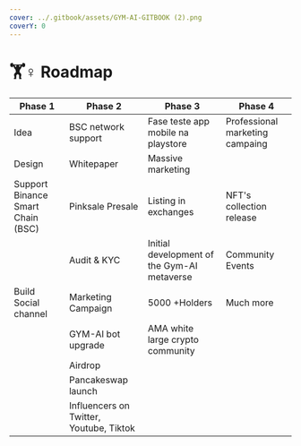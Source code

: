 ```yaml
---
cover: ../.gitbook/assets/GYM-AI-GITBOOK (2).png
coverY: 0
---
```


# 🏋♀ Roadmap

| Phase 1                           | Phase 2                                 | Phase 3                                     | Phase 4                         |
| --------------------------------- | --------------------------------------- | ------------------------------------------- | ------------------------------- |
| Idea                              | BSC network support                     | Fase teste app mobile na playstore          | Professional marketing campaing |
| Design                            | Whitepaper                              | Massive marketing                           |                                 |
| Support Binance Smart Chain (BSC) | Pinksale Presale                        | Listing in exchanges                        | NFT's collection release        |
|                                   | Audit & KYC                             | Initial development of the Gym-AI metaverse | Community Events                |
| Build Social channel              | Marketing Campaign                      | 5000 +Holders                               | Much more                       |
|                                   | GYM-AI bot upgrade                      | AMA white large crypto community            |                                 |
|                                   | Airdrop                                 |                                             |                                 |
|                                   | Pancakeswap launch                      |                                             |                                 |
|                                   | Influencers on Twitter, Youtube, Tiktok |                                             |                                 |
